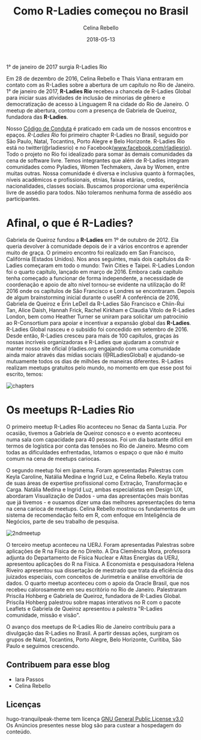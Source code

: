 ﻿---
title: "Como R-Ladies começou no Brasil"
author: Celina Rebello
date: 2018-05-13
categories:
- R-Ladies
tags:
- R-Ladies
- R-Ladies Rio
- R-Language
- Gender Gap
keywords:
- R-Ladies
- R-Ladies Rio
- R-Language
- Linguagem R

autoThumbnailImage: false
thumbnailImagePosition:
#coverImage: //upload.wikimedia.org/wikipedia/commons/6/67/Rio_de_Janeiro_Mountains.jpg
#aqui ele busca no static raiz
coverImage: //images/Rio.jpg
thumbnailImage:
#//upload.wikimedia.org/wikipedia/commons/8/86/Rio_de_Janeiro_from_Sugarloaf_mountain%2C_May_2004.jpg
metaAlignment: center
---
<!--showTags:false-->
<!--showPagination:false-->
1° de janeiro de 2017 surgia R-Ladies Rio
<!--more-->

Em 28 de dezembro de 2016, Celina Rebello e Thais Viana entraram em contato com as R-Ladies sobre a abertura de um capítulo no Rio de Janeiro. 1° de janeiro de 2017, **R-Ladies Rio** recebeu a chancela de R-Ladies Global para iniciar suas atividades de inclusão de minorias de gênero e democratização de acesso à Linguagem R na cidade do Rio de Janeiro. O meetup de abertura, contou com a presença de Gabriela de Queiroz, fundadora das **R-Ladies**.

Nosso [Código de Conduta](https://github.com/rladies/starter-kit/wiki/Code-of-Conduct#portuguese) é praticado em cada um de nossos encontros e epaços.
*R-Ladies Rio* foi primeiro chapter R-Ladies no Brasil, seguido por São Paulo, Natal, Tocantins, Porto Alegre e Belo Horizonte. R-Ladies Rio está no twitter(@rladiesrio) e no Facebook(www.facebook.com/rladiesrio). Todo o projeto no Rio foi idealizado para somar às demais comunidades da cena de software livre. Temos integrantes que além de R-Ladies integram comunidades como Pyladies, Women Techmakers, Java by Women, entre muitas outras. Nossa comunidade é diversa e inclusiva quanto à formações, níveis acadêmicos e profissionais, etnias, faixas etárias, credos, nacionalidades, classes sociais. Buscamos proporcionar uma experiência livre de assédio para todos. Não toleramos nenhuma forma de assédio aos participantes.

# Afinal, o que é R-Ladies?

Gabriela de Queiroz fundou a **R-Ladies** em 1º de outubro de 2012. Ela queria devolver à comunidade depois de ir a vários encontros e aprender muito de graça. O primeiro encontro foi realizado em San Francisco, Califórnia (Estados Unidos). Nos anos seguintes, mais dois capítulos da R-Ladies começaram em todo o mundo: Twin Cities e Taipei. R-Ladies London foi o quarto capítulo, lançado em março de 2016. Embora cada capítulo tenha começado a funcionar de forma independente, a necessidade de coordenação e apoio de alto nível tornou-se evidente na utilização do R! 2016 onde os capítulos de São Francisco e Londres se encontraram. Depois de algum brainstorming inicial durante o useR! A conferência de 2016, Gabriela de Queiroz e Erin LeDell da R-Ladies São Francisco e Chiin-Rui Tan, Alice Daish, Hannah Frick, Rachel Kirkham e Claudia Vitolo de R-Ladies London, bem como Heather Turner se uniram para solicitar um patrocínio ao R-Consortium para apoiar e incentivar a expansão global das **R-Ladies**. R-Ladies Global nasceu e o subsídio foi concedido em setembro de 2016. Desde então, R-Ladies cresceu para mais de 100 capítulos, graças às nossas incríveis organizadoras e R-Ladies que ajudaram a construir e manter nosso site oficial (rladies.org engajando com uma comunidade ainda maior através das mídias sociais (@RLadiesGlobal) e ajudando-se mutuamente todos os dias de milhões de maneiras diferentes. R-Ladies realizam meetups gratuitos pelo mundo, no momento em que esse post foi escrito, temos: 

![chapters](/static/img/Rladieschapters.png)

# Os meetups R-Ladies Rio

O primeiro meetup R-Ladies Rio aconteceu no Senac da Santa Luzia. Por ocasião, tivemos a Gabriela de Queiroz conosco e o evento aconteceu numa sala com capacidade para 40 pessoas. Foi um dia bastante difícil em termos de logística por conta das tensões no Rio de Janeiro. Mesmo com todas as dificuldades enfrentadas, lotamos o espaço o que não é muito comum na cena de meetups cariocas.

O segundo meetup foi em ipanema. Foram apresentadas Palestras com Keyla Caroline, Natália Medina e Ingrid Luz, e Celina Rebello. Keyla tratou de suas áreas de expertise profissional como Extração, Transformação e Carga. Natália Medina e Ingrid Luz, ambas especialistas em Design UX, abordaram Visualização de Dados - uma das apresentações mais bonitas que já tivemos - e ousamos dizer uma das melhores apresentações do tema na cena carioca de meetups. Celina Rebello mostrou os fundamentos de um sistema de recomendação feito em R, com enfoque em Inteligência de Negócios, parte de seu trabalho de pesquisa.

![2ndmeetup](/static/img/ipanema.png)

O terceiro meetup aconteceu na UERJ. Foram apresentadas Palestras sobre aplicações de R na Física de no Direito. A Dra Clemência Mora, professora adjunta do Departamento de Física Nuclear e Altas Energias da UERJ, apresentou aplicações do R na Física. A Economista e pesquisadora Helena Riveiro apresentou sua dissertação de mestrado que trata da eficiência dos juizados especiais, com conceitos de Jurimetria e análise envoltória de dados.
O quarto meetup aconteceu com o apoio da Oracle Brasil, que nos recebeu calorosamente em seu escritório no Rio de Janeiro. Palestraram Priscila Hohberg e Gabriela de Queiroz, fundadora de R-Ladies Global. Priscila Hohberg palestrou sobre mapas interativos no R com o pacote Leaflets e Gabriela de Queiroz apresentou a palestra "R-Ladies comunidade, missão e visão". 

O avanço dos meetups de R-Ladies Rio de Janeiro contribuiu para a divulgação das R-Ladies no Brasil. A partir dessas ações, surgiram os grupos de Natal, Tocantins, Porto Alegre, Belo Horizonte, Curitiba, São Paulo e seguimos crescendo.



## Contribuem para esse blog
- Iara Passos
- Celina Rebello

## Licenças

hugo-tranquilpeak-theme tem licença [GNU General Public License v3.0](https://github.com/kakawait/hugo-tranquilpeak-theme/blob/master/LICENSE)
<br>Os Anúncios presentes nesse blog são para custear a hospedagem do conteúdo.</br>

